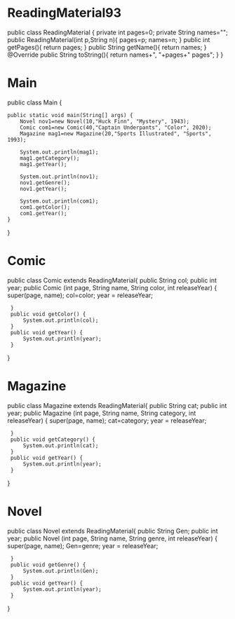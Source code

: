 # ReadingMaterial93
public class ReadingMaterial {
	private int pages=0;
    private String names="";
    public ReadingMaterial(int p,String n){
        pages=p;
        names=n;
    }
    public int getPages(){
        return pages;
    }
    public String getName(){
        return names;
    }
    @Override
    public String toString(){
        return names+", "+pages+" pages";
    }
}

# Main
public class Main {

	public static void main(String[] args) {
		Novel nov1=new Novel(10,"Huck Finn", "Mystery", 1943);
        Comic com1=new Comic(40,"Captain Underpants", "Color", 2020);
        Magazine mag1=new Magazine(20,"Sports Illustrated", "Sports", 1993);
        
        System.out.println(mag1);
        mag1.getCategory();
        mag1.getYear();
        
        System.out.println(nov1);
        nov1.getGenre();
        nov1.getYear();
        
        System.out.println(com1);
        com1.getColor();
        com1.getYear();
    }
    
}

# Comic
public class Comic extends ReadingMaterial{
	public String col;
	public int year;
	public Comic (int page, String name, String color, int releaseYear) {
		 super(page, name);
		 col=color;
		 year = releaseYear;
		 
	 }
	 public void getColor() {
		 System.out.println(col);
	 }
	 public void getYear() {
		 System.out.println(year);
	 }
}

# Magazine
public class Magazine extends ReadingMaterial{
	public String cat;
	public int year;
	public Magazine (int page, String name, String category, int releaseYear) {
		 super(page, name);
		 cat=category;
		 year = releaseYear;
		 
	 }
	 public void getCategory() {
		 System.out.println(cat);
	 }
	 public void getYear() {
		 System.out.println(year);
	 }
}

# Novel
public class Novel extends ReadingMaterial{
	public String Gen;
	public int year;
	public Novel (int page, String name, String genre, int releaseYear) {
		 super(page, name);
		 Gen=genre;
		 year = releaseYear;
		 
	 }
	 public void getGenre() {
		 System.out.println(Gen);
	 }
	 public void getYear() {
		 System.out.println(year);
	 }
}
